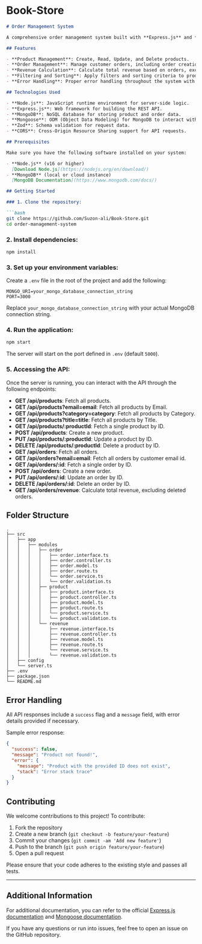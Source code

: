 # Book-Store

```markdown
# Order Management System

A comprehensive order management system built with **Express.js** and **MongoDB** to manage product orders, including CRUD operations and data filtering.

## Features

- **Product Management**: Create, Read, Update, and Delete products.
- **Order Management**: Manage customer orders, including order creation, order updates, and order deletion.
- **Revenue Calculation**: Calculate total revenue based on orders, excluding deleted ones.
- **Filtering and Sorting**: Apply filters and sorting criteria to products and orders.
- **Error Handling**: Proper error handling throughout the system with helpful messages.

## Technologies Used

- **Node.js**: JavaScript runtime environment for server-side logic.
- **Express.js**: Web framework for building the REST API.
- **MongoDB**: NoSQL database for storing product and order data.
- **Mongoose**: ODM (Object Data Modeling) for MongoDB to interact with the database.
- **Zod**: Schema validation for request data.
- **CORS**: Cross-Origin Resource Sharing support for API requests.

## Prerequisites

Make sure you have the following software installed on your system:

- **Node.js** (v16 or higher)  
  [Download Node.js](https://nodejs.org/en/download/)
- **MongoDB** (local or cloud instance)
  [MongoDB Documentation](https://www.mongodb.com/docs/)

## Getting Started

### 1. Clone the repository:

```bash
git clone https://github.com/Suzon-ali/Book-Store.git
cd order-management-system
```

### 2. Install dependencies:

```bash
npm install
```

### 3. Set up your environment variables:

Create a `.env` file in the root of the project and add the following:

```plaintext
MONGO_URI=your_mongo_database_connection_string
PORT=3000
```

Replace `your_mongo_database_connection_string` with your actual MongoDB connection string.

### 4. Run the application:

```bash
npm start
```

The server will start on the port defined in `.env` (default `5000`).

### 5. Accessing the API:

Once the server is running, you can interact with the API through the following endpoints:

- **GET /api/products**: Fetch all products.
- **GET /api/products?email=email**: Fetch all products by Email.
- **GET /api/products?category=category**: Fetch all products by Category.
- **GET /api/products?title=title**: Fetch all products by Title.
- **GET /api/products/:productId**: Fetch a single product by ID.
- **POST /api/products**: Create a new product.
- **PUT /api/products/:productId**: Update a product by ID.
- **DELETE /api/products/:productId**: Delete a product by ID.
- **GET /api/orders**: Fetch all orders.
- **GET /api/orders?email=email**: Fetch all orders by customer email id.
- **GET /api/orders/:id**: Fetch a single order by ID.
- **POST /api/orders**: Create a new order.
- **PUT /api/orders/:id**: Update an order by ID.
- **DELETE /api/orders/:id**: Delete an order by ID.
- **GET /api/orders/revenue**: Calculate total revenue, excluding deleted orders.

## Folder Structure

```
.
├── src
│   ├── app
│   │   ├── modules
│   │   │   ├── order
│   │   │   │   ├── order.interface.ts
│   │   │   │   ├── order.controller.ts
│   │   │   │   ├── order.model.ts
│   │   │   │   ├── order.route.ts
│   │   │   │   └── order.service.ts
│   │   │   │   └── order.validation.ts
│   │   │   ├── product
│   │   │   │   ├── product.interface.ts
│   │   │   │   ├── product.controller.ts
│   │   │   │   ├── product.model.ts
│   │   │   │   ├── product.route.ts
│   │   │   │   └── product.service.ts
│   │   │   │   └── product.validation.ts
│   │   │   └── revenue
│   │   │       ├── revenue.interface.ts
│   │   │       ├── revenue.controller.ts
│   │   │       ├── revenue.model.ts
│   │   │       ├── revenue.route.ts
│   │   │       └── revenue.service.ts
│   │   │       └── revenue.validation.ts
│   ├── config
│   └── server.ts
├── .env
├── package.json
└── README.md
```

## Error Handling

All API responses include a `success` flag and a `message` field, with error details provided if necessary. 

Sample error response:

```json
{
  "success": false,
  "message": "Product not found!",
  "error": {
    "message": "Product with the provided ID does not exist",
    "stack": "Error stack trace"
  }
}
```

## Contributing

We welcome contributions to this project! To contribute:

1. Fork the repository
2. Create a new branch (`git checkout -b feature/your-feature`)
3. Commit your changes (`git commit -am 'Add new feature'`)
4. Push to the branch (`git push origin feature/your-feature`)
5. Open a pull request

Please ensure that your code adheres to the existing style and passes all tests.

---

## Additional Information

For additional documentation, you can refer to the official [Express.js documentation](https://expressjs.com/) and [Mongoose documentation](https://mongoosejs.com/docs/).

If you have any questions or run into issues, feel free to open an issue on the GitHub repository.

